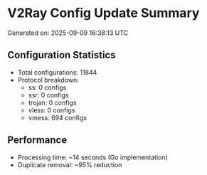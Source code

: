 # V2Ray Config Update Summary
Generated on: 2025-09-09 16:38:13 UTC

## Configuration Statistics
- Total configurations: 11844
- Protocol breakdown:
  - ss: 0 configs
  - ssr: 0 configs
  - trojan: 0 configs
  - vless: 0 configs
  - vmess: 694 configs

## Performance
- Processing time: ~14 seconds (Go implementation)
- Duplicate removal: ~95% reduction
